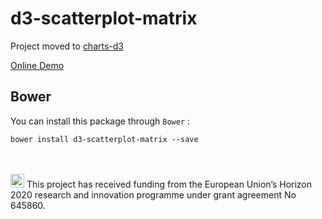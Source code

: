 # d3-scatterplot-matrix

Project moved to [charts-d3](https://github.com/mwasiluk/charts-d3)

[Online Demo](https://mwasiluk.github.io/d3-scatterplot-matrix)

## Bower

You can install this package through `Bower` :

    bower install d3-scatterplot-matrix --save


<br/><br/>
<img src="http://routetopa.eu/wp-content/uploads/2015/06/eu-flag.jpg" width="22">
This project has received funding from the European Union’s Horizon 2020 research and innovation programme under grant agreement No 645860.
